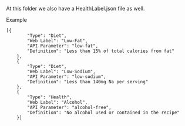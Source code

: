 At this folder we also have a HealthLabel.json file as well.

Example
```
[{
		"Type": "Diet",
		"Web Label": "Low-Fat",
		"API Parameter": "low-fat",
		"Definition": "Less than 15% of total calories from fat"
	},
	{
		"Type": "Diet",
		"Web Label": "Low-Sodium",
		"API Parameter": "low-sodium",
		"Definition": "Less than 140mg Na per serving"
	},
	{
		"Type": "Health",
		"Web Label": "Alcohol",
		"API Parameter": "alcohol-free",
		"Definition": "No alcohol used or contained in the recipe"
	}]
```
